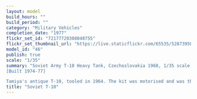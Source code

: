 ```yaml
---
layout: model
build_hours: ""
build_period: ""
category: "Military Vehicles"
completion_date: "1977"
flickr_set_id: "72177720308048755"
flickr_set_thumbnail_url: "https://live.staticflickr.com/65535/52873950654_7fcd48093b_m.jpg"
model_id: "46"
publish: true
scale: "1/35"
summary: "Soviet Army T-10 Heavy Tank, Czechoslovakia 1968, 1/35 scale
[Built 1974-77]

Tamiya's antique T-10, tooled in 1964. The kit was motorised and was the 9th in their 1/35 series, which began in 1961 with a Panther. When I bought this model in 1971, it was the only T-10 or JS-3 kit available. By modern standards, it is pretty awful. The rubber tracks perished in the mid 80s."
title: "Soviet T-10"
---
```



